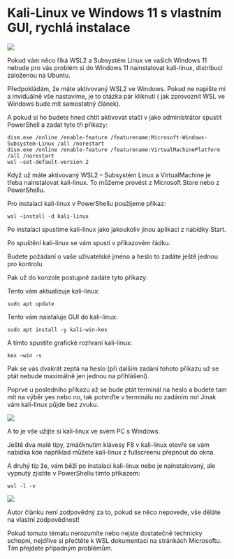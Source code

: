 # Kali-Linux ve Windows 11 s vlastním GUI, rychlá instalace

![](./img/Kali-linux-1-1536x648.png)

Pokud vám něco říká WSL2 a Subsystém Linux ve vašich Windows 11 nebude pro vás problém si do Windows 11 nainstalovat kali-linux, distribuci založenou na Ubuntu.

Předpokládám, že máte aktivovaný WSL2 ve Windows. Pokud ne napište mi a inviduálně vše nastavíme, je to otázka pár kliknutí ( jak zprovoznit WSL ve Windows bude mít samostatný článek).

A pokud si ho budete hned chtít aktivovat stačí v  jako administrátor spustit PowerShell a zadat tyto tři příkazy:
```
dism.exe /online /enable-feature /featurename:Microsoft-Windows-Subsystem-Linux /all /norestart 
dism.exe /online /enable-feature /featurename:VirtualMachinePlatform /all /norestart 
wsl –set-default-version 2 
```
 
Když už máte aktivovaný WSL2 – Subsystém Linux a VirtualMachine je třeba nainstalovat kali-linux. To můžeme provést z Microsoft Store nebo z PowerShellu.

Pro instalaci kali-linux v PowerShellu použijeme příkaz:
```
wsl –install -d kali-linux
```
Po instalaci spustíme kali-linux jako jakoukoliv jinou aplikaci z nabídky Start.

Po spuštění kali-linux se vám spustí v příkazovém řádku.

Budete požádaní o vaše uživatelské jméno a heslo to zadáte ještě jednou pro kontrolu.

Pak už do konzole postupně zadáte tyto příkazy:

Tento vám aktualizuje kali-linux:
```
sudo apt update 
```

Tento vám naistaluje GUI do kali-linux:
```
sudo apt install -y kali-win-kex 
```
A tímto spustíte grafické rozhraní kali-linux:
```
kex –win -s 
```
Pak se vás dvakrát zeptá na heslo (při dalším zadání tohoto příkazu už se ptát nebude maximálně jen jednou na přihlášení).

Poprvé u posledního příkazu až se bude ptát terminál na heslo a budete tam mít na výběr yes nebo no, tak potvrďte v terminálu no zadáním no! Jinak vám kali-linux půjde bez zvuku.

![](./img/Terminal-Kali-Linux.png)

A to je vše užijte si kali-linux ve svém PC s Windows.

Ještě dva malé tipy, zmáčknutím klávesy F8 v kali-linux otevře se vám nabídka kde například můžete kali-linux z fullscreenu přepnout do okna.

A druhý tip že, vám běží po instalaci kali-linux nebo je nainstalovaný, ale vypnutý zjistíte v PowerShellu tímto příkazem:
```
wsl -l -v
```

![](./img/PowerShell.png)
 
Autor článku není zodpovědný za to, pokud se něco nepovede, vše děláte na vlastní zodpovědnost!

Pokud tomuto tématu nerozumíte nebo nejste dostatečně technicky schopní, nejdříve si přečtěte k WSL dokumentaci na stránkách Microsoftu. Tím přejdete případným problémům.